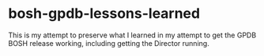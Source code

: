 # bosh-gpdb-lessons-learned
This is my attempt to preserve what I learned in my attempt to get the GPDB BOSH release working, including getting the Director running.
